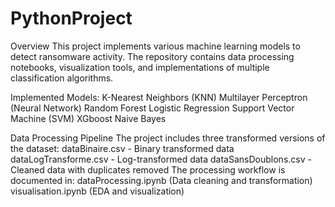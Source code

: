 # PythonProject
Overview
This project implements various machine learning models to detect ransomware activity. The repository contains data processing notebooks, visualization tools, and implementations of multiple classification algorithms.


Implemented Models:
K-Nearest Neighbors (KNN)
Multilayer Perceptron (Neural Network)
Random Forest
Logistic Regression
Support Vector Machine (SVM)
XGboost
Naive Bayes

Data Processing Pipeline
The project includes three transformed versions of the dataset:
dataBinaire.csv - Binary transformed data
dataLogTransforme.csv - Log-transformed data
dataSansDoublons.csv - Cleaned data with duplicates removed
The processing workflow is documented in:
dataProcessing.ipynb (Data cleaning and transformation)
visualisation.ipynb (EDA and visualization)
